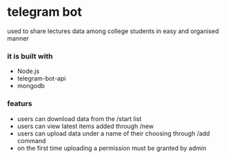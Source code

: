 # telegram bot
used to share lectures data among college students in easy and organised manner

### it is built with 
- Node.js
- telegram-bot-api
- mongodb

### featurs 
* users can download data from the /start list 
* users can view latest items added through /new
* users can upload data under a name of their choosing through /add command
* on the first time uploading a permission must be granted by admin


